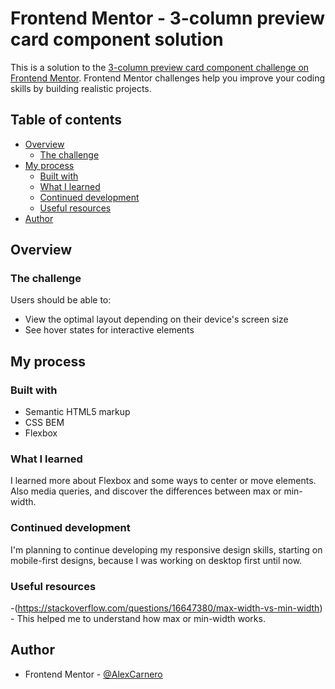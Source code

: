 # Frontend Mentor - 3-column preview card component solution

This is a solution to the [3-column preview card component challenge on Frontend Mentor](https://www.frontendmentor.io/challenges/3column-preview-card-component-pH92eAR2-). Frontend Mentor challenges help you improve your coding skills by building realistic projects. 

## Table of contents

- [Overview](#overview)
  - [The challenge](#the-challenge)
- [My process](#my-process)
  - [Built with](#built-with)
  - [What I learned](#what-i-learned)
  - [Continued development](#continued-development)
  - [Useful resources](#useful-resources)
- [Author](#author)


## Overview

### The challenge

Users should be able to:

- View the optimal layout depending on their device's screen size
- See hover states for interactive elements


## My process

### Built with

- Semantic HTML5 markup
- CSS BEM
- Flexbox


### What I learned

I learned more about Flexbox and some ways to center or move elements. Also media queries, and discover the differences between max or min-width.

### Continued development

I'm planning to continue developing my responsive design skills, starting on mobile-first designs, because I was working on desktop first until now.


### Useful resources

-(https://stackoverflow.com/questions/16647380/max-width-vs-min-width) - This helped me to understand how max or min-width works.

## Author

- Frontend Mentor - [@AlexCarnero](https://www.frontendmentor.io/profile/AlexCarnero)

